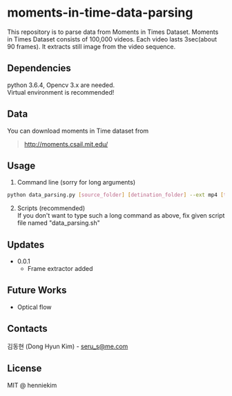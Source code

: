 # moments-in-time-data-parsing #
This repository is to parse data from Moments in Times Dataset.
Moments in Times Dataset consists of 100,000 videos. Each video lasts 3sec(about 90 frames).
It extracts still image from the video sequence.

## Dependencies
python 3.6.4, Opencv 3.x are needed.  
Virtual environment is recommended!

## Data
You can download moments in Time dataset from 
> http://moments.csail.mit.edu/

## Usage 
1. Command line (sorry for long arguments)
```sh
python data_parsing.py [source_folder] [detination_folder] --ext mp4 [trainingSet_source] [validationSet_source] [categories_source] --mode getframe
```
2. Scripts (recommended)  
If you don't want to type such a long command as above, fix given script file named "data_parsing.sh"

## Updates
* 0.0.1
  * Frame extractor added
  
## Future Works
* Optical flow 

## Contacts

김동현 (Dong Hyun Kim) - seru_s@me.com

## License
MIT @ henniekim
